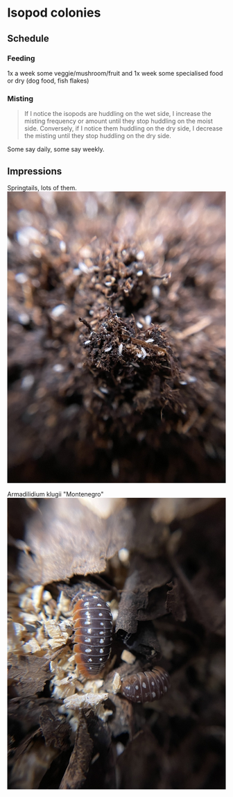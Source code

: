 # Isopod colonies

## Schedule
### Feeding
1x a week some veggie/mushroom/fruit and 1x week some specialised food or dry (dog food, fish flakes)

### Misting
> If I notice the isopods are huddling on the wet side, I increase the misting frequency or amount until they stop huddling on the moist side. Conversely, if I notice them huddling on the dry side, I decrease the misting until they stop huddling on the dry side.

Some say daily, some say weekly.

## Impressions
Springtails, lots of them.
![](assets/20220819_063837_6140.jpeg)

Armadilidium klugii "Montenegro"
![](assets/20220819_064223_1410.jpeg)